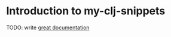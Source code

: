 # Introduction to my-clj-snippets

TODO: write [great documentation](http://jacobian.org/writing/what-to-write/)
